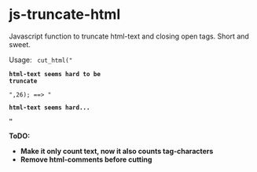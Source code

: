 # js-truncate-html
Javascript function to truncate html-text and closing open tags. Short and sweet.

Usage:
<code>
  cut_html("<p><b>html-text seems hard to be truncate</b></p>",26);
  ==>
  "<p><b>html-text seems hard...<p/><b>"
</code>

ToDO:
- Make it only count text, now it also counts tag-characters
- Remove html-comments before cutting
